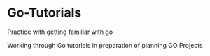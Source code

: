 # Go-Tutorials
Practice with getting familiar with go

Working through Go tutorials in preparation of planning GO Projects

